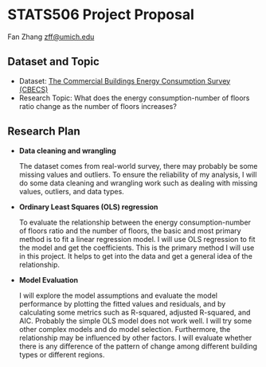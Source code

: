 # STATS506 Project Proposal
Fan Zhang [zff@umich.edu](mailto:zff@umich.edu) 

## Dataset and Topic 
- Dataset: [The Commercial Buildings Energy Consumption Survey (CBECS)](https://www.eia.gov/consumption/commercial/data/2018/index.php?view=microdata)
- Research Topic: What does the energy consumption-number of floors ratio change as the number of floors increases? 

## Research Plan
- **Data cleaning and wrangling**
  
  The dataset comes from real-world survey, there may probably be some missing values and outliers. To ensure the reliability of my analysis, I will do some data cleaning and wrangling work such as dealing with missing values, outliers, and data types. 

- **Ordinary Least Squares (OLS) regression**
  
  To evaluate the relationship between the energy consumption-number of floors ratio and the number of floors, the basic and most primary method is to fit a linear regression model. I will use OLS regression to fit the model and get the coefficients. This is the primary method I will use in this project. It helps to get into the data and get a general idea of the relationship.

- **Model Evaluation**
  
  I will explore the model assumptions and evaluate the model performance by plotting the fitted values and residuals, and by calculating some metrics such as R-squared, adjusted R-squared, and AIC. Probably the simple OLS model does not work well. I will try some other complex models and do model selection. Furthermore, the relationship may be influenced by other factors. I will evaluate whether there is any difference of the pattern of change among different building types or different regions.